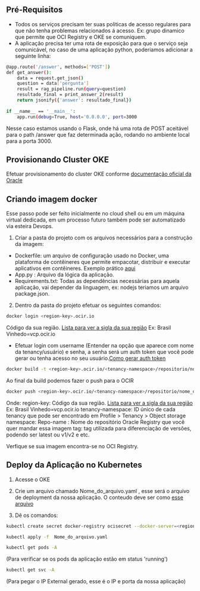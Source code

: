 ## Pré-Requisitos
- Todos os serviços precisam ter suas politicas de acesso regulares para que não tenha problemas relacionados á acesso. Ex: grupo dinamico que permite que OCI Registry e OKE se comuniquem.
- A aplicação precisa ter uma rota de exposição para que o serviço seja comunicável, no caso de uma aplicação python, poderiamos adicionar a seguinte linha:
```bash
@app.route('/answer', methods=['POST'])
def get_answer():
    data = request.get_json()
    question = data['pergunta']
    result = rag_pipeline.run(query=question)
    resultado_final = print_answer_2(result)
    return jsonify({'answer': resultado_final})
    
if __name__ == '__main__':
    app.run(debug=True, host='0.0.0.0', port=3000
```
Nesse caso estamos usando o Flask, onde há uma rota de POST aceitável para o path /answer que faz determinada ação, rodando no ambiente local para a porta 3000.

## Provisionando Cluster OKE
Efetuar provisionamento do cluster OKE conforme [documentação oficial da Oracle](https://docs.oracle.com/en-us/iaas/Content/ContEng/Tasks/contengcreatingclusterusingoke_topic-Using_the_Console_to_create_a_Quick_Cluster_with_Default_Settings.htm#create-quick-cluster)

## Criando imagem docker

Esse passo pode ser feito inicialmente no cloud shell ou em um máquina virtual dedicada, em um processo futuro também pode ser automatizado via esteira Devops.

1. Criar a pasta do projeto com os arquivos necessários para a construção da imagem:

- Dockerfile: um arquivo de configuração usado no Docker, uma plataforma de contêineres que permite empacotar, distribuir e executar aplicativos em contêineres. Exemplo prático  [aqui](https://github.com/AndressaSiqueira/Laboratorios/blob/main/Aplica%C3%A7%C3%A3oemOKE/Dockerfile.txt)
- App.py : Arquivo da lógica da aplicação.
- Requirements.txt: Todas as dependências necessárias para aquela aplicação, vai depender da linguagem, ex: nodejs teriamos um arquivo package.json.

2. Dentro da pasta do projeto efetuar os seguintes comandos:
```bash
docker login <region-key>.ocir.io
```
Código da sua região. [Lista para ver a sigla da sua região](https://docs.oracle.com/pt-br/iaas/Content/General/Concepts/regions.htm) Ex: Brasil Vinhedo=vcp.ocir.io
- Efetuar login com username (Entender na opção que aparece com nome da tenancy/usuário) e senha, a senha será um auth token que você pode gerar ou tenha acesso no seu usuário.[Como gerar auth token](https://docs.oracle.com/en-us/iaas/Content/Registry/Tasks/registrygettingauthtoken.htm)

```bash
docker build -t <region-key>.ocir.io/<tenancy-namespace>/repositorio/nome_da_imagem .
```
Ao final da build podemos fazer o push para o OCIR

```bash
docker push <region-key>.ocir.io/<tenancy-namespace>/repositorio/nome_da_imagem
```

Onde:
region-key: Código da sua região. [Lista para ver a sigla da sua região](https://docs.oracle.com/pt-br/iaas/Content/General/Concepts/regions.htm) Ex: Brasil Vinhedo=vcp.ocir.io
tenancy-namespace: ID único de cada tenancy que pode ser encontrado em Profile > Tenancy > Object storage namespace:
Repo-name : Nome do repositório Oracle Registry que você quer mandar essa imagem
tag: tag utilizada para diferenciação de versões, podendo ser latest ou v1/v2 e etc.

Verfique se sua imagem encontra-se no OCI Registry.

## Deploy da Aplicação no Kubernetes

1. Acesse o OKE 
2. Crie um arquivo chamado Nome_do_arquivo.yaml , esse será o arquivo de deployment da nossa aplicação. 
O conteudo deve ser como [esse arquivo](https://github.com/AndressaSiqueira/Laboratorios/blob/main/Aplica%C3%A7%C3%A3oemOKE/manifesto_oke.yaml)

3. Dê os comandos:
```bash
kubectl create secret docker-registry ocisecret --docker-server=<region-key>.ocir.io --docker-username='<tenancy-namespace>/<oci-username>' --docker-password='<oci-auth-token>' --docker-email='<email-address>'
```
```bash
kubectl apply -f  Nome_do_arquivo.yaml
```
```bash
kubectl get pods -A 
```
(Para verificar se os pods da aplicação estão em status 'running')
```bash
kubectl get svc -A 
```
(Para pegar o IP External gerado, esse é o IP e porta da nossa aplicação)
